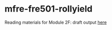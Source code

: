 # mfre-fre501-rollyield
Reading materials for Module 2F: draft output [here](https://raw.githack.com/limkrisha/mfre-fre501-rollyield/main/rollyield.html)
